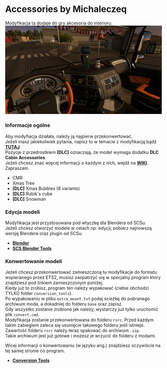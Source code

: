 # Accessories by Michaleczeq  

Modyfikacja ta dodaje do gry akcesoria do interioru.  
![promo_pic](https://github.com/Michaleczeq/Accessories-by-Michaleczeq/blob/master/preview/promo_pict.jpg)  

### Informacje ogólne  
Aby modyfiacja działała, należy ją najpierw przekonwertować.  
Jeżeli masz jakiekolwiek pytania, napisz to w temacie z modyfikacją bądź [**TUTAJ**](https://github.com/Michaleczeq/Accessories-by-Michaleczeq/issues).  
Pozycje z przedrostkiem **[DLC]** oznaczają, że model wymaga dodatku **DLC Cabin Accessories**.  
Jeżeli chcesz znać więcej informacji o każdym z nich, wejdź na [**WIKI**](https://github.com/Michaleczeq/Accessories-by-Michaleczeq/wiki). Zapraszam.

- CMR  
- Xmas Tree  
- **[DLC]** Xmas Bubbles (8 variants)  
- **[DLC]** Rubik's cube  
- **[DLC]** Snowman  

### Edycja modeli  

Modyfikacja jest przystosowana pod wtyczkę dla Blendera od SCSu.  
Jeżeli chcesz otworzyć modele w celach np. edycji, pobierz najnowszą wersję Blendera oraz plugin od SCSu.  
 
- [**Blender**](https://www.blender.org/download/)  
- [**SCS Blender Tools**](https://github.com/SCSSoftware/BlenderTools/releases)  

### Konwertowanie modeli  

Jeżeli chcesz przekonwertować zamieszczoną tu modyfikacje do formatu wspieranego przez ETS2, musisz zaopatrzyć się w specjalny program który znajdziesz pod linkiem zamieszczonym poniżej.  
Kiedy już to zrobisz, program ten należy wypakować (ciebie obchodzi TYLKO folder `conversion_tools`).  
Po wypakowaniu w pliku `extra_mount.txt` podaj ścieżkę do pobranego archiwum moda, a dokadniej do folderu `base` oraz zapisz.  
Gdy wszystko zostanie zrobione jak należy, wystarczy już tylko uruchomić plik `convert.cmd`.  
Modyfikacja zostanie przekonwertowana do folderu `rsrc`.
Przed każdym takim zabiegiem zaleca się usunięcie takowego folderu jeśli istnieje.  
Zawartość folderu `rsrc` należy teraz spakować do archiwum `.zip`.  
Takie archiwum jest już gotowe i możesz je wrzucić do folderu z modami.  

Wicej informacji o konwertowaniu (w języku ang.) znajdziesz oczywiście na tej samej stronie co program.

- [**Conversion Tools**](http://www.eurotrucksimulator2.com/conversion_tools.php)  
